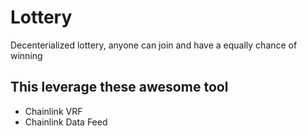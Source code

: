 # Lottery

Decenterialized lottery, anyone can join and have a equally chance of winning

## This leverage these awesome tool

- Chainlink VRF
- Chainlink Data Feed

